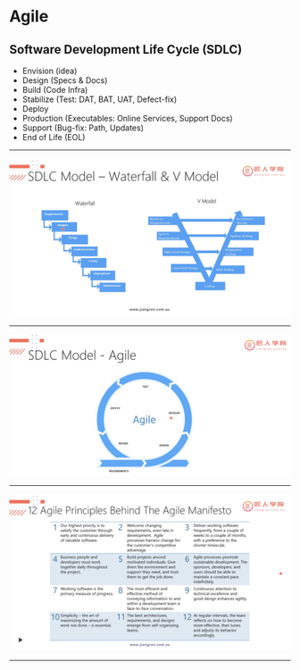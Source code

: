 # Agile

## Software Development Life Cycle (SDLC)
- Envision (idea)
- Design (Specs & Docs)
- Build (Code Infra)
- Stabilize (Test: DAT, BAT, UAT, Defect-fix)
- Deploy
- Production (Executables: Online Services, Support Docs)
- Support (Bug-fix: Path, Updates)
- End of Life (EOL)

***
![Alt Text](./assets//image1.png)

***
![Alt Text](./assets//image2.png)

***
![Alt Text](./assets//image3.png)

***